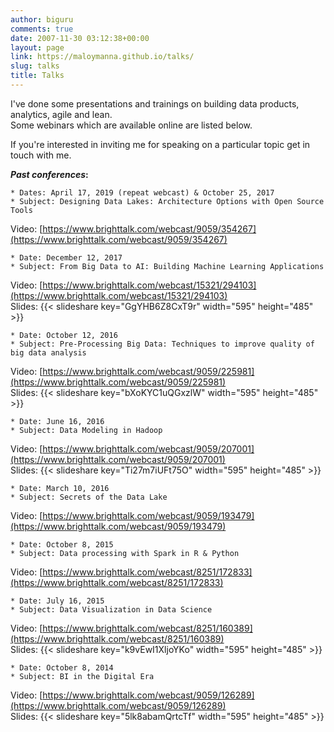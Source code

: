 ```yaml
---
author: biguru
comments: true
date: 2007-11-30 03:12:38+00:00
layout: page
link: https://maloymanna.github.io/talks/
slug: talks
title: Talks
---
```


I've done some presentations and trainings on building data products, analytics, agile and lean.  
Some webinars which are available online are listed below.  

If you're interested in inviting me for speaking on a particular topic get in touch with me.  

**_Past conferences_:**  

	* Dates: April 17, 2019 (repeat webcast) & October 25, 2017
	* Subject: Designing Data Lakes: Architecture Options with Open Source Tools 
Video: [https://www.brighttalk.com/webcast/9059/354267](https://www.brighttalk.com/webcast/9059/354267)

	* Date: December 12, 2017
	* Subject: From Big Data to AI: Building Machine Learning Applications  
Video:  [https://www.brighttalk.com/webcast/15321/294103](https://www.brighttalk.com/webcast/15321/294103)  
Slides: {{< slideshare key="GgYHB6Z8CxT9r" width="595" height="485" >}}

	* Date: October 12, 2016
	* Subject: Pre-Processing Big Data: Techniques to improve quality of big data analysis  
Video:  [https://www.brighttalk.com/webcast/9059/225981](https://www.brighttalk.com/webcast/9059/225981)  
Slides: {{< slideshare key="bXoKYC1uQGxzlW" width="595" height="485" >}}

	* Date: June 16, 2016
	* Subject: Data Modeling in Hadoop 
Video:  [https://www.brighttalk.com/webcast/9059/207001](https://www.brighttalk.com/webcast/9059/207001)  
Slides: {{< slideshare key="Ti27m7iUFt75O" width="595" height="485" >}}

	* Date: March 10, 2016
	* Subject: Secrets of the Data Lake 
Video: [https://www.brighttalk.com/webcast/9059/193479](https://www.brighttalk.com/webcast/9059/193479)

	* Date: October 8, 2015
	* Subject: Data processing with Spark in R & Python  
Video: [https://www.brighttalk.com/webcast/8251/172833](https://www.brighttalk.com/webcast/8251/172833)

	* Date: July 16, 2015
	* Subject: Data Visualization in Data Science 
Video: [https://www.brighttalk.com/webcast/8251/160389](https://www.brighttalk.com/webcast/8251/160389)  
Slides: {{< slideshare key="k9vEwI1XljoYKo" width="595" height="485" >}}

	* Date: October 8, 2014
	* Subject: BI in the Digital Era 
Video:  [https://www.brighttalk.com/webcast/9059/126289](https://www.brighttalk.com/webcast/9059/126289)  
Slides: {{< slideshare key="5lk8abamQrtcTf" width="595" height="485" >}}


